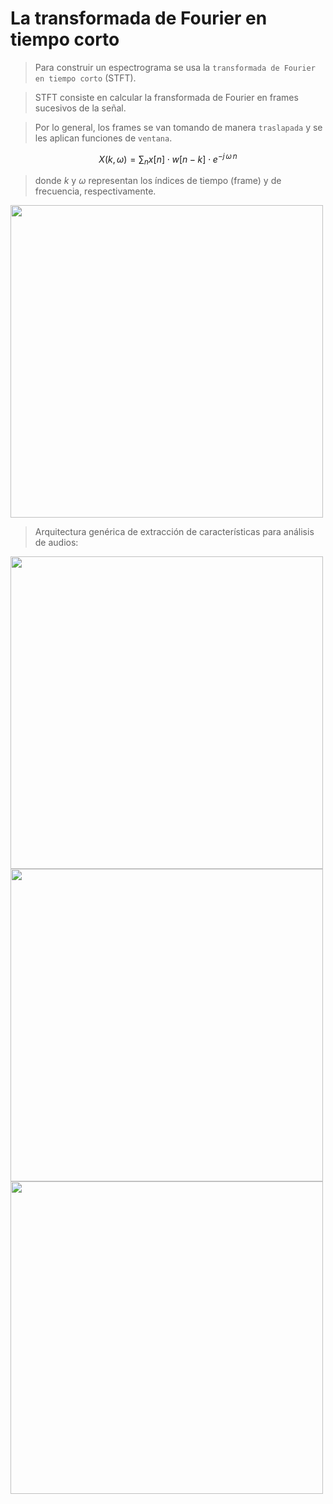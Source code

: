 # La transformada de Fourier en tiempo corto

> Para construir un espectrograma se usa la `transformada de Fourier en tiempo corto` (STFT).

> STFT consiste en calcular la fransformada de Fourier en frames sucesivos de la señal. 

> Por lo general, los frames se van tomando de manera `traslapada` y se les aplican funciones de `ventana`.

$$ X(k,\omega) = \sum_{n} x[n]\cdot w[n-k]\cdot e^{-j\,\omega\, n}$$ 

> donde $k$ y $\omega$ representan los índices de tiempo (frame) y de frecuencia, respectivamente.

<img src="../figuras/stft.png" width="500">

> Arquitectura genérica de extracción de características para análisis de audios:

<img src="../figuras/applied0.png" width="500">

<img src="../figuras/applied1.png" width="500">

<img src="../figuras/taxonomy.png" width="500">